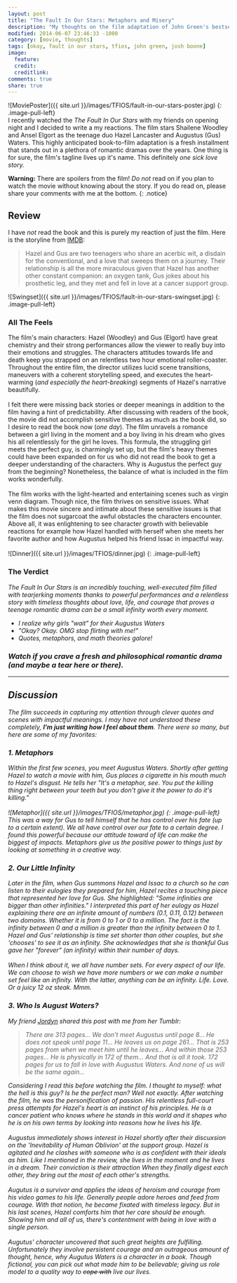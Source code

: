 ```yaml
---
layout: post
title: "The Fault In Our Stars: Metaphors and Misery"
description: "My thoughts on the film adaptation of John Green's bestseller."
modified: 2014-06-07 23:46:33 -1000
category: [movie, thoughts]
tags: [okay, fault in our stars, tfios, john green, josh boone]
image:
  feature: 
  credit: 
  creditlink: 
comments: true
share: true
---
```

<!-- Table of Contents
<section id="table-of-contents" class ="toc">
  <header>
    <h3>Contents</h3>
  </header>
<div id="drawer" markdown="1">
*  Auto generated table of contents
{:toc}
</div>
</section> 
-->

![MoviePoster]({{ site.url }}/images/TFIOS/fault-in-our-stars-poster.jpg)
{: .image-pull-left}
<br>
I recently watched the *The Fault In Our Stars* with my friends on opening night and I decided to write a my reactions. The film stars Shailene Woodley and Ansel Elgort as the teenage duo Hazel Lancaster and Augustus (Gus) Waters. This highly anticipated book-to-film adaptation is a fresh installment that stands out in a plethora of romantic dramas over the years. One thing is for sure, the film's tagline lives up it's name. This definitely *one sick love story.*


**Warning:** There are spoilers from the film! *Do not* read on if you plan to watch the movie without knowing about the story. If you do read on, please share your comments with me at the bottom.
{: .notice}

## Review 

I have *not* read the book and this is purely my reaction of just the film. Here is the storyline from [IMDB](http://www.imdb.com/title/tt2582846/):

> Hazel and Gus are two teenagers who share an acerbic wit, a disdain for the conventional, and a love that sweeps them on a journey. Their relationship is all the more miraculous given that Hazel has another other constant companion: an oxygen tank, Gus jokes about his prosthetic leg, and they met and fell in love at a cancer support group.

![Swingset]({{ site.url }}/images/TFIOS/fault-in-our-stars-swingset.jpg)
{: .image-pull-left}

### All The Feels

The film's main characters: Hazel (Woodley) and Gus (Elgort) have great chemistry and their strong performances allow the viewer to really buy into their emotions and struggles. The characters attitudes towards life and death keep you strapped on an relentless two hour emotional roller-coaster. Throughout the entire film, the director utilizes lucid scene transitions, maneuvers with a coherent storytelling speed,  and executes the heart-warming (*and especially the heart-breaking*) segments of Hazel's narrative beautifully.
<br><br>
I felt there were missing back stories or deeper meanings in addition to the film having a hint of predictability. After discussing with readers of the book, the movie did not accomplish sensitive themes as much as the book did, so I desire to read the book now (*one day*). The film unravels a romance between a girl living in the moment and a boy living in his dream who gives his all relentlessly for the girl he loves. This formula, the struggling girl meets the perfect guy, is charmingly set up, but the film's heavy themes could have been expanded on for us who did not read the book to get a deeper understanding of the characters. Why is Augustus the perfect guy from the beginning? Nonetheless, the balance of what is included in the film works wonderfully.
<br><br>
The film works with the light-hearted and entertaining scenes such as virgin venn diagram. Though nice, the film thrives on sensitive issues. What makes this movie sincere and intimate about these sensitive issues is that the film does not sugarcoat the awful obstacles the characters encounter. Above all, it was enlightening to see character growth with believable reactions for example how Hazel handled with herself when she meets her favorite author and how Augustus helped his friend Issac in impactful way.
<br><br>
![Dinner]({{ site.url }}/images/TFIOS/dinner.jpg)
{: .image-pull-left}

### The Verdict

<i> The Fault In Our Stars is an incredibly touching,  well-executed film filled with tearjerking moments thanks to powerful performances and a relentless story with timeless thoughts about love, life, and courage that proves a teenage romantic drama can be a small infinity worth every moment.

* I realize why girls "wait" for their Augustus Waters 
* "Okay? Okay. OMG stop flirting with me!" 
* Quotes, metaphors, and math theories galore!

### Watch if you crave a fresh and philosophical romantic drama (and maybe a tear here or there).

---

## Discussion

The film succeeds in capturing my attention through clever quotes and scenes with impactful meanings. I may have not understood these completely, **I'm just writing how I feel about them**. There were so many, but here are some of my favorites:

### 1. Metaphors
Within the first few scenes, you meet Augustus Waters. Shortly after getting Hazel to watch a movie with him, Gus places a cigarette in his mouth much to Hazel's disgust. He tells her *"It's a metaphor, see. You put the killing thing right between your teeth but you don't give it the power to do it's killing."*
<br><br>
![Metaphor]({{ site.url }}/images/TFIOS/metaphor.jpg)
{: .image-pull-left}
<br>
This was a way for Gus to tell himself that he has control over his fate (up to a certain extent). We all have control over our fate to a certain degree. I found this powerful because our attitude toward of life can make the biggest of impacts. Metaphors give us the positive power to things just by looking at something in a creative way.

### 2. Our Little Infinity

Later in the film, when Gus summons Hazel and Issac to a church so he can listen to their eulogies they prepared for him, Hazel recites a touching piece that represented her love for Gus. She highlighted: *"Some infinities are bigger than other infinities."* I interpreted this part of her eulogy as Hazel explaining there are an infinite amount of numbers (0.1, 0.11, 0.12) between two domains. Whether it is from 0 to 1 or 0 to a million. The fact is the infinity between 0 and a million is greater than the infinity between  0 to 1. Hazel and Gus' relationship is time set shorter than other couples, but she 'chooses' to see it as an infinity. She acknowledges that she is thankful Gus gave her "forever" (an infinity) within their number of days.
<br><br>
When I think about it, we all have number sets. For every aspect of our life. We can choose to wish we have more numbers or we can make a number set feel like an infinity. With the latter, anything can be an infinity. Life. Love. Or a juicy 12 oz steak. Mmm.

### 3. Who Is August Waters?

My friend [Jordyn](http://jordynchung.tumblr.com) shared this post with me from her Tumblr:

> There are 313 pages... We don't meet Augustus until page 8... He does not speak until page 11... He leaves us on page 261... That is 253 pages from when we meet him until he leaves... And within those 253 pages... He is physically in 172 of them... And that is all it took. 172 pages for us to fall in love with Augustus Waters. And none of us will be the same again...

Considering I read this before watching the film. I thought to myself: *what* the hell is this guy? Is he the *perfect* man? Well not exactly. After watching the film, he was the personification of passion. His relentless full-court press attempts for Hazel's heart is an instinct of his principles. He is a cancer patient who knows where he stands in this world and it shapes who he is on his own terms by looking into reasons how he lives his life.
<br><br>
Augustus immediately shows interest in Hazel shortly after their discuxsion on the 'Inevitability of Human Oblivion' at the support group.  Hazel is agitated and he clashes with someone who is as confident with their ideals as him. Like I mentioned in the review, she lives in the moment and he lives in a dream. Their conviction is their attraction When they finally digest each other, they bring out the most of each other's strengths.
<br><br>
Augutus is a survivor and applies the ideas of heroism and courage from his video games to his life. Generally people adore heroes and feed from courage. With that notion, he became fixated with timeless legacy. But in his last scenes, Hazel comforts him that her care should be enough. Showing him and all of us, there's contentment with being in love with a single person.
<br><br>
Augutus' character uncovered that such great heights are fulfilling. Unfortunately they involve persistent courage and an outrageous amount of thought, hence, why Augutus Waters is a character in a book. Though fictional, you can pick out what made him to be believable; giving us role model to a quality way to <strike>cope with</strike> live our lives.

